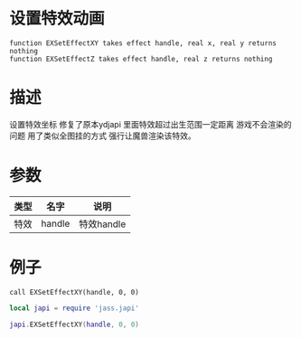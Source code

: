 
# 设置特效动画
```jass
function EXSetEffectXY takes effect handle, real x, real y returns nothing
function EXSetEffectZ takes effect handle, real z returns nothing
```
# 描述
设置特效坐标 修复了原本ydjapi 里面特效超过出生范围一定距离 游戏不会渲染的问题
用了类似全图挂的方式 强行让魔兽渲染该特效。
# 参数
类型|名字|说明
--|--|--
特效|handle|特效handle


# 例子

```jass
call EXSetEffectXY(handle, 0, 0)
```

```lua
local japi = require 'jass.japi'

japi.EXSetEffectXY(handle, 0, 0)

```

